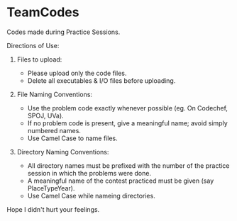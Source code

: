 TeamCodes
=========

Codes made during Practice Sessions.

Directions of Use:

1. Files to upload:
	* Please upload only the code files.
	* Delete all executables & I/O files before uploading.

2. File Naming Conventions:
	* Use the problem code exactly whenever possible (eg. On Codechef, SPOJ, UVa).
	* If no problem code is present, give a meaningful name; avoid simply numbered names.
	* Use Camel Case to name files.

3. Directory Naming Conventions:
	* All directory names must be prefixed with the number of the practice session in which the problems were done.
	* A meaningful name of the contest practiced must be given (say PlaceTypeYear).
	* Use Camel Case while nameing directories.

Hope I didn't hurt your feelings.
